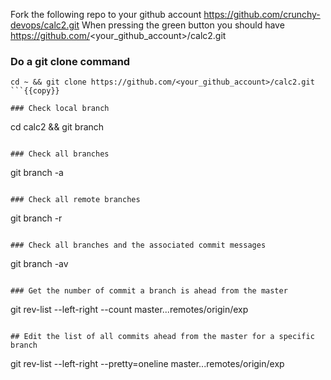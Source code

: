 Fork the following repo to your github account
https://github.com/crunchy-devops/calc2.git
When pressing the green button you should have
https://github.com/<your_github_account>/calc2.git

### Do a git clone command 
```
cd ~ && git clone https://github.com/<your_github_account>/calc2.git
```{{copy}}

### Check local branch
```
cd calc2 && git branch 
```{{ execute T1 }} 

### Check all branches
```
git branch -a
```{{ execute T1 }}

### Check all remote branches
```
git branch -r
```{{ execute T1 }}

### Check all branches and the associated commit messages
```
git branch -av
```{{ execute T1 }}

### Get the number of commit a branch is ahead from the master
```
 git rev-list --left-right --count master...remotes/origin/exp
```{{ execute T1 }}

## Edit the list of all commits ahead from the master for a specific branch 
```
git rev-list --left-right --pretty=oneline master...remotes/origin/exp
```{{ execute T1 }}










